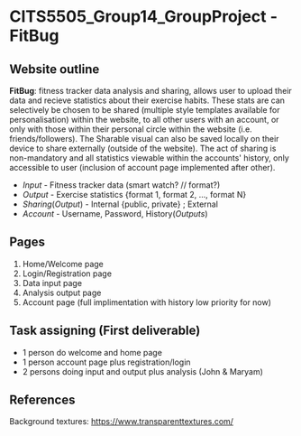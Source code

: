 ﻿# CITS5505_Group14_GroupProject - FitBug
## Website outline 
**FitBug**: fitness tracker data analysis and sharing, allows user to upload their data and recieve statistics about their exercise habits. These stats are can selectively be chosen to be shared (multiple style templates available for personalisation) within the website, to all other users with an account, or only with those within their personal circle within the website (i.e. friends/followers). The Sharable visual can also be saved locally on their device to share externally (outside of the website). The act of sharing is non-mandatory and all statistics viewable within the accounts' history, only accessible to user (inclusion of account page implemented after other).

- *Input* - Fitness tracker data (smart watch? // format?)
- *Output* - Exercise statistics {format 1, format 2, ..., format N}
- *Sharing*(*Output*) - Internal {public, private} ; External 
- *Account* - Username, Password, History(*Outputs*)

## Pages
1. Home/Welcome page
2. Login/Registration page
3. Data input page
4. Analysis output page
5. Account page  (full implimentation with history low priority for now)


## Task assigning (First deliverable)
- 1 person do welcome and home page
- 1 person account page plus registration/login
- 2 persons doing input and output plus analysis (John & Maryam)


## References
Background textures: https://www.transparenttextures.com/